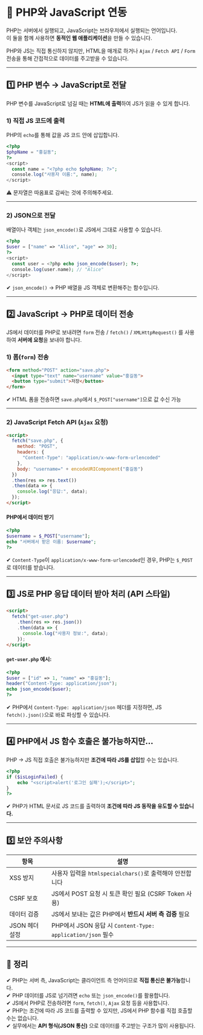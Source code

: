 # 🧩 PHP와 JavaScript 연동

PHP는 서버에서 실행되고, JavaScript는 브라우저에서 실행되는 언어입니다.  
이 둘을 함께 사용하면 **동적인 웹 애플리케이션**을 만들 수 있습니다.

PHP와 JS는 직접 통신하지 않지만, HTML을 매개로 하거나 `Ajax` / `Fetch API` / `Form` 전송을 통해 간접적으로 데이터를 주고받을 수 있습니다.

---

## 1️⃣ PHP 변수 → JavaScript로 전달

PHP 변수를 JavaScript로 넘길 때는 **HTML에 출력**하여 JS가 읽을 수 있게 합니다.

### 1) 직접 JS 코드에 출력
PHP의 `echo`를 통해 값을 JS 코드 안에 삽입합니다.  


```php
<?php
$phpName = "홍길동";
?>
<script>
  const name = "<?php echo $phpName; ?>";
  console.log("사용자 이름:", name);
</script>
```

⚠️ 문자열은 따옴표로 감싸는 것에 주의해주세요.  

---

### 2) JSON으로 전달

배열이나 객체는 `json_encode()`로 JS에서 그대로 사용할 수 있습니다.

```php
<?php
$user = ["name" => "Alice", "age" => 30];
?>
<script>
  const user = <?php echo json_encode($user); ?>;
  console.log(user.name); // "Alice"
</script>
```

✔ `json_encode()` → PHP 배열을 JS 객체로 변환해주는 함수입니다.

---

## 2️⃣ JavaScript → PHP로 데이터 전송

JS에서 데이터를 PHP로 보내려면 `form` 전송 / `fetch()` / `XMLHttpRequest()` 를 사용하여 **서버에 요청**을 보내야 합니다.

### 1) 폼(`form`) 전송

```html
<form method="POST" action="save.php">
  <input type="text" name="username" value="홍길동">
  <button type="submit">저장</button>
</form>
```

✔ HTML 폼을 전송하면 `save.php`에서 `$_POST["username"]`으로 값 수신 가능  

---

### 2) JavaScript Fetch API (`Ajax` 요청)

```html
<script>
  fetch("save.php", {
    method: "POST",
    headers: {
      "Content-Type": "application/x-www-form-urlencoded"
    },
    body: "username=" + encodeURIComponent("홍길동")
  })
  .then(res => res.text())
  .then(data => {
    console.log("응답:", data);
  });
</script>
```

#### PHP에서 데이터 받기

```php
<?php
$username = $_POST["username"];
echo "서버에서 받은 이름: $username";
?>
```

✔ `Content-Type`이 `application/x-www-form-urlencoded`인 경우, PHP는 `$_POST`로 데이터를 받습니다.

---

## 3️⃣ JS로 PHP 응답 데이터 받아 처리 (API 스타일)

```html
<script>
  fetch("get-user.php")
    .then(res => res.json())
    .then(data => {
      console.log("사용자 정보:", data);
    });
</script>
```

#### `get-user.php` 예시:

```php
<?php
$user = ["id" => 1, "name" => "홍길동"];
header("Content-Type: application/json");
echo json_encode($user);
?>
```

✔ PHP에서 `Content-Type: application/json` 헤더를 지정하면, JS `fetch().json()`으로 바로 파싱할 수 있습니다.

---

## 4️⃣ PHP에서 JS 함수 호출은 불가능하지만…

PHP → JS 직접 호출은 불가능하지만 **조건에 따라 JS를 삽입**할 수는 있습니다.

```php
<?php
if ($isLoginFailed) {
    echo "<script>alert('로그인 실패');</script>";
}
?>
```

✔ PHP가 HTML 문서로 JS 코드를 출력하여 **조건에 따라 JS 동작을 유도할 수 있습니다.**

---

## 5️⃣ 보안 주의사항

| 항목            | 설명                                                   |
|------------------|--------------------------------------------------------|
| XSS 방지         | 사용자 입력을 `htmlspecialchars()`로 출력해야 안전합니다 |
| CSRF 보호        | JS에서 POST 요청 시 토큰 확인 필요 (CSRF Token 사용)     |
| 데이터 검증       | JS에서 보내는 값은 PHP에서 **반드시 서버 측 검증** 필요   |
| JSON 헤더 설정    | PHP에서 JSON 응답 시 `Content-Type: application/json` 필수 |

---

## 🎯 정리

✔ PHP는 서버 측, JavaScript는 클라이언트 측 언어이므로 **직접 통신은 불가능**합니다.  
✔ PHP 데이터를 JS로 넘기려면 `echo` 또는 `json_encode()`를 활용합니다.  
✔ JS에서 PHP로 전송하려면 `form`, `fetch()`, `Ajax` 요청 등을 사용합니다.  
✔ PHP는 조건에 따라 JS 코드를 출력할 수 있지만, JS에서 PHP 함수를 직접 호출할 수는 없습니다.  
✔ 실무에서는 **API 형식(JSON 통신)** 으로 데이터를 주고받는 구조가 많이 사용됩니다.

